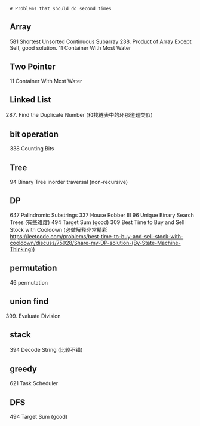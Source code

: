     # Problems that should do second times

## Array
581 Shortest Unsorted Continuous Subarray
238. Product of Array Except Self, good solution.
11 Container With Most Water

## Two Pointer
11  Container With Most Water

## Linked List
287. Find the Duplicate Number (和找链表中的环那道题类似)

## bit operation
338 Counting Bits

## Tree
94 Binary Tree inorder traversal (non-recursive)

## DP
647 Palindromic Substrings
337 House Robber III
96 Unique Binary Search Trees (有些难度)
494 Target Sum (good)
309 Best Time to Buy and Sell Stock with Cooldown (必做解释非常精彩 https://leetcode.com/problems/best-time-to-buy-and-sell-stock-with-cooldown/discuss/75928/Share-my-DP-solution-(By-State-Machine-Thinking))

## permutation 
46 permutation

## union find
399. Evaluate Division 

## stack
394 Decode String (比较不错)

## greedy
621 Task Scheduler

## DFS
494 Target Sum (good)